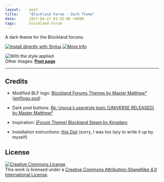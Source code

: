 ```yaml
---
layout:    post
title:     "Blockland Forum - Dark Theme"
date:      2017-04-17 01:32:06 +0000
tags:      blockland-forum
---
```


A dark theme for the Blockland forums.

[![Install directly with Stylus](https://img.shields.io/badge/Install%20directly%20with-Stylus-00adad.svg)][installation-url] [![More Info](https://img.shields.io/badge/More%20Info--green.svg?logo=github&style=social)][github-url]

![With the style applied](https://raw.githubusercontent.com/dargereldren/blf-dark-theme/master/screenshots/preview.png)  
Other images: **[Post page](https://raw.githubusercontent.com/dargereldren/blf-dark-theme/master/screenshots/post-page.png)**

---

## Credits

- Modified BLF logo: [Blockland Forums Themes by Master Matthew²](https://forum.blockland.us/index.php?topic=309761.0) ([smflogo.psd][logo-credit])

- Dark post buttons: [Re: Unova's userstyle topic (UNIVERSE RELEASED) by Master Matthew²][post-button-credit]

- Inspiration: [[Forum Theme] Blockland Steam by Kingdaro](https://forum.blockland.us/index.php?topic=183830.0)

- Installation instructions: [this Gist](https://gist.github.com/Athari/eff3267b262259f019520755dd0eef51#installation) (sorry, I was too lazy to write it up by myself)

## License

[![Creative Commons License](https://i.creativecommons.org/l/by-sa/4.0/88x31.png)][license]  
This work is licensed under a [Creative Commons Attribution-ShareAlike 4.0 International License][license].

   [installation-url]: https://raw.githubusercontent.com/dargereldren/blf-dark-theme/master/blf-dark-theme.user.css
   [logo-credit]: https://www.dropbox.com/s/3u6pff6rkh56apq/smflogo.psd
   [post-button-credit]: https://forum.blockland.us/index.php?topic=309598.msg9520292#msg9520292
   [license]: http://creativecommons.org/licenses/by-sa/4.0/
   [github-url]: https://github.com/dargereldren/blf-dark-theme
